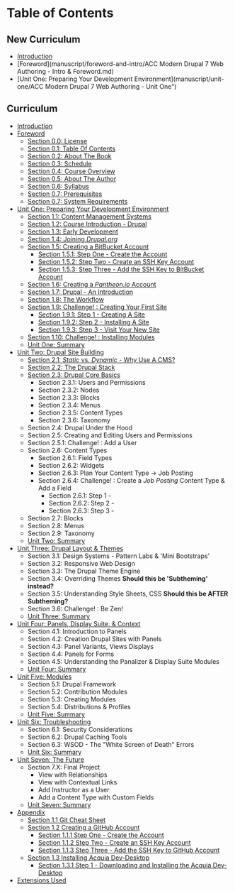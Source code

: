 # Table of Contents

## New Curriculum

* [Introduction](README.md)
* [Foreword](manuscript/foreword-and-intro/ACC Modern Drupal 7 Web Authoring - Intro & Foreword.md)
* [Unit One: Preparing Your Development Environment](manuscript/unit-one/ACC Modern Drupal 7 Web Authoring - Unit One")


## Curriculum

* [Introduction](README.md)
* [Foreword](manuscript/foreword.md)
    * [Section 0.0: License](manuscript/foreword-license.md)
    * [Section 0.1: Table Of Contents](table-of-contents.md)
    * [Section 0.2: About The Book](manuscript/about-the-book.md)
    * [Section 0.3: Schedule](manuscript/schedule.md)
    * [Section 0.4: Course Overview](manuscript/course-overview.md)
    * [Section 0.5: About The Author](manuscript/about-the-authors.md)
    * [Section 0.6: Syllabus](manuscript/syllabus.md)
    * [Section 0.7: Prerequisites](manuscript/prerequisites.md)
    * [Section 0.7: System Requirements](manuscript/system-requirements.md)
* [Unit One: Preparing Your Development Environment](manuscript/unit-1-preparing-your-development-environment.md "Unit One - Preparing Your Development Environment")
    * [Section 1.1: Content Management Systems](manuscript/content-management-systems.md "Content Management Systems")
    * [Section 1.2: Course Introduction - Drupal](manuscript/introduction.md "Section 1.2: Course Introduction - Drupal")
    * [Section 1.3: Early Development](manuscript/early-development.md)
    * [Section 1.4: Joining *Drupal.org*](manuscript/joining-drupal-org.md)
    * [Section 1.5: Creating a BitBucket Account](manuscript/creating-bitbucket-account.md)
        * [Section 1.5.1: Step One - Create the Account](manuscript/unit-1-preparing-your-development-environment/creating-bitbucket-account/creating-bitbucket-account_step-1.md "Step One - Create the Account")
        * [Section 1.5.2: Step Two - Create an SSH Key Account](manuscript/unit-1-preparing-your-development-environment/creating-bitbucket-account/creating-bitbucket-account_step-2.md "Step Two - Create an SSH Key Account")
        * [Section 1.5.3: Step Three - Add the SSH Key to BitBucket Account](manuscript/unit-1-preparing-your-development-environment/creating-bitbucket-account/creating-bitbucket-account_step-3.md "Step Three - Add the SSH Key to BitBucket Account")
    * [Section 1.6: Creating a _Pantheon.io_ Account](manuscript/creating-pantheonio-account.md)
    * [Section 1.7: Drupal - An Introduction](manuscript/drupal-an-introduction.md "Drupal - An Introduction")    
    * [Section 1.8: The Workflow](manuscript/the-workflow.md)
    * [Section 1.9: Challenge! : Creating Your First Site](manuscript/creating-a-site.md "Section 1.9: Challenge! : Creating Your First Site")
        * [Section 1.9.1: Step 1 - Creating A Site](manuscript/unit-1-preparing-your-development-environment/creating-a-site/creating-a-site_1.md "Step 1 - Creating A Site")
        * [Section 1.9.2: Step 2 - Installing A Site](manuscript/unit-1-preparing-your-development-environment/creating-a-site/creating-a-site_1.md "Step 2 - Installing A Site")
        * [Section 1.9.3: Step 3 - Visit Your New Site](manuscript/unit-1-preparing-your-development-environment/creating-a-site/creating-a-site_1.md "Step 3 - Visit Your New Site")
    * [Section 1.10: Challenge! : Installing Modules](manuscript/installing-modules.md "Section 1.7: Challenge! : Installing Modules")
    * [Unit One: Summary](manuscript/summary-unit-1.md "Unit One: Summary")
* [Unit Two: Drupal Site Building](manuscript/unit-2-site-building.md "Unit Two: Drupal Site Building")
    * [Section 2.1: *Static* vs. *Dynamic* - Why Use A CMS?](manuscript/why-use-a-cms.md "Why Use A CMS?")
    * [Section 2.2: The Drupal Stack](manuscript/the-drupal-stack.md "Section 2.2: The Drupal Stack")
    * [Section 2.3: Drupal Core Basics](manuscript/drupal-core-basics.md "Drupal Core Basics")
        * Section 2.3.1: Users and Permissions
        * Section 2.3.2: Nodes
        * Section 2.3.3: Blocks
        * Section 2.3.4: Menus
        * Section 2.3.5: Content Types
        * Section 2.3.6: Taxonomy    
    * Section 2.4: Drupal Under the Hood
    * Section 2.5: Creating and Editing Users and Permissions    
    * Section 2.5.1: Challenge! : Add a User
    * Section 2.6: Content Types
        * Section 2.6.1: Field Types
        * Section 2.6.2: Widgets
        * Section 2.6.3: Plan Your Content Type -> Job Posting
        * Section 2.6.4: Challenge! : Create a *Job Posting* Content Type & Add a Field
          * Section 2.6.1: Step 1 -
          * Section 2.6.2: Step 2 -
          * Section 2.6.3: Step 3 -
    * Section 2.7: Blocks
    * Section 2.8: Menus
    * Section 2.9: Taxonomy    
    * [Unit Two: Summary](manuscript/summary-unit-2.md "Unit Two: Summary")
* [Unit Three: Drupal Layout & Themes](manuscript/unit-3-layout-themes.md "Unit Three: Drupal Layout & Themes")
    * Section 3.1: Design Systems - Pattern Labs & 'Mini Bootstraps'
    * Section 3.2: Responsive Web Design
    * Section 3.3: The Drupal Theme Engine
    * Section 3.4: Overriding Themes **Should this be 'Subtheming' instead?**
    * Section 3.5: Understanding Style Sheets, CSS **Should this be AFTER Subtheming?**
    * Section 3.6: Challenge! : Be Zen!
    * [Unit Three: Summary](manuscript/summary-unit-3.md "Unit Three: Summary")
* [Unit Four: Panels, Display Suite, & Context](manuscript/unit-4-panels-display-context.md "Unit Four: Panels, Display Suite, & Context")
    * Section 4.1: Introduction to Panels
    * Section 4.2: Creation Drupal Sites with Panels
    * Section 4.3: Panel Variants, Views Displays
    * Section 4.4: Panels for Forms
    * Section 4.5: Understanding the Panalizer & Display Suite Modules
    * [Unit Four: Summary](manuscript/summary-unit-4.md "Unit Four: Summary")
* [Unit Five: Modules](manuscript/unit-5-modules.md "Unit Five: Modules")
    * Section 5.1: Drupal Framework
    * Section 5.2: Contribution Modules
    * Section 5.3: Creating Modules
    * Section 5.4: Distributions & Profiles
    * [Unit Five: Summary](manuscript/summary-unit-5.md "Unit Five: Summary")
* [Unit Six: Troubleshooting](manuscript/unit-6-troubleshooting.md "Unit Six: Troubleshooting")
    * Section 6.1: Security Considerations
    * Section 6.2: Drupal Caching Tools
    * Section 6.3: WSOD - The "White Screen of Death" Errors
    * [Unit Six: Summary](manuscript/summary-unit-6.md "Unit Six: Summary")
* [Unit Seven: The Future](manuscript/unit-7-the-future.md "Unit Seven: The Future")
    * Section 7.X: Final Project
        * View with Relationships
        * View with Contextual Links
        * Add Instructor as a User
        * Add a Content Type with Custom Fields
    * [Unit Seven: Summary](manuscript/summary-unit-7.md "Unit Seven: Summary")
* [Appendix](appendix/appendix.md)
    * [Section 1.1 Git Cheat Sheet](appendix/git-cheat-sheet.md)
    * [Section 1.2 Creating a GitHub Account](manuscript/creating-github-account.md)
        * [Section 1.1.1 Step One - Create the Account](appendix/creating-github-account/creating-github-account_step-1.md "Step One - Create the Account")
        * [Section 1.1.2 Step Two - Create an SSH Key Account](appendix/creating-github-account/creating-github-account_step-2.md "Step Two - Create an SSH Key Account")
        * [Section 1.1.3 Step Three - Add the SSH Key to GitHub Account](appendix/creating-github-account/creating-github-account_step-3.md "Step Three - Add the SSH Key to GitHub Account")
    * [Section 1.3 Installing Acquia Dev-Desktop](appendix/installing-acquia-dev-desktop.md)
        * [Section 1.3.1 Step 1 - Downloading and Installing the Acquia Dev-Desktop](appendix/installing-acquia-dev-desktop/installing-acquia-dev-desktop_step-1.md)
* [Extensions Used](extensions-used.md)

